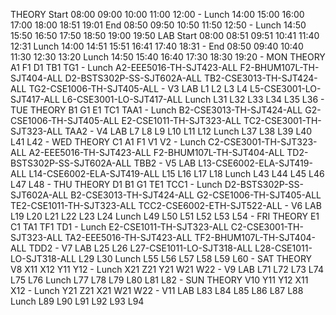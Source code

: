 THEORY Start 08:00 09:00 10:00 11:00 12:00 - Lunch 14:00 15:00 16:00 17:00 18:00 18:51 19:01
End 08:50 09:50 10:50 11:50 12:50 - Lunch 14:50 15:50 16:50 17:50 18:50 19:00 19:50
LAB Start 08:00 08:51 09:51 10:41 11:40 12:31 Lunch 14:00 14:51 15:51 16:41 17:40 18:31 -
End 08:50 09:40 10:40 11:30 12:30 13:20 Lunch 14:50 15:40 16:40 17:30 18:30 19:20 -
MON THEORY A1 F1 D1 TB1 TG1 - Lunch A2-EEE5016-TH-SJT423-ALL F2-BHUM107L-TH-SJT404-ALL D2-BSTS302P-SS-SJT602A-ALL TB2-CSE3013-TH-SJT424-ALL TG2-CSE1006-TH-SJT405-ALL - V3
LAB L1 L2 L3 L4 L5-CSE3001-LO-SJT417-ALL L6-CSE3001-LO-SJT417-ALL Lunch L31 L32 L33 L34 L35 L36 -
TUE THEORY B1 G1 E1 TC1 TAA1 - Lunch B2-CSE3013-TH-SJT424-ALL G2-CSE1006-TH-SJT405-ALL E2-CSE1011-TH-SJT323-ALL TC2-CSE3001-TH-SJT323-ALL TAA2 - V4
LAB L7 L8 L9 L10 L11 L12 Lunch L37 L38 L39 L40 L41 L42 -
WED THEORY C1 A1 F1 V1 V2 - Lunch C2-CSE3001-TH-SJT323-ALL A2-EEE5016-TH-SJT423-ALL F2-BHUM107L-TH-SJT404-ALL TD2-BSTS302P-SS-SJT602A-ALL TBB2 - V5
LAB L13-CSE6002-ELA-SJT419-ALL L14-CSE6002-ELA-SJT419-ALL L15 L16 L17 L18 Lunch L43 L44 L45 L46 L47 L48 -
THU THEORY D1 B1 G1 TE1 TCC1 - Lunch D2-BSTS302P-SS-SJT602A-ALL B2-CSE3013-TH-SJT424-ALL G2-CSE1006-TH-SJT405-ALL TE2-CSE1011-TH-SJT323-ALL TCC2-CSE6002-ETH-SJT522-ALL - V6
LAB L19 L20 L21 L22 L23 L24 Lunch L49 L50 L51 L52 L53 L54 -
FRI THEORY E1 C1 TA1 TF1 TD1 - Lunch E2-CSE1011-TH-SJT323-ALL C2-CSE3001-TH-SJT323-ALL TA2-EEE5016-TH-SJT423-ALL TF2-BHUM107L-TH-SJT404-ALL TDD2 - V7
LAB L25 L26 L27-CSE1011-LO-SJT318-ALL L28-CSE1011-LO-SJT318-ALL L29 L30 Lunch L55 L56 L57 L58 L59 L60 -
SAT THEORY V8 X11 X12 Y11 Y12 - Lunch X21 Z21 Y21 W21 W22 - V9
LAB L71 L72 L73 L74 L75 L76 Lunch L77 L78 L79 L80 L81 L82 -
SUN THEORY V10 Y11 Y12 X11 X12 - Lunch Y21 Z21 X21 W21 W22 - V11
LAB L83 L84 L85 L86 L87 L88 Lunch L89 L90 L91 L92 L93 L94
